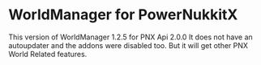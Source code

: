 # WorldManager for PowerNukkitX

This version of WorldManager 1.2.5 for PNX Api 2.0.0
It does not have an autoupdater and the addons were disabled too.
But it will get other PNX World Related features.
